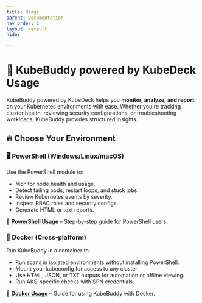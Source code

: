 ```yaml
---
title: Usage
parent: Documentation
nav_order: 2
layout: default
hide:

---
```


# 🚀 KubeBuddy powered by KubeDeck Usage

KubeBuddy powered by KubeDeck helps you **monitor, analyze, and report** on your Kubernetes environments with ease. Whether you're tracking cluster health, reviewing security configurations, or troubleshooting workloads, KubeBuddy provides structured insights.

## 🔥 Choose Your Environment

### 🖥️ PowerShell (Windows/Linux/macOS)

Use the PowerShell module to:
- Monitor node health and usage.
- Detect failing pods, restart loops, and stuck jobs.
- Review Kubernetes events by severity.
- Inspect RBAC roles and security configs.
- Generate HTML or text reports.

📌 **[PowerShell Usage](powershell-usage.md)** – Step-by-step guide for PowerShell users.


### 🐳 Docker (Cross-platform)

Run KubeBuddy in a container to:
- Run scans in isolated environments without installing PowerShell.
- Mount your kubeconfig for access to any cluster.
- Use HTML, JSON, or TXT outputs for automation or offline viewing.
- Run AKS-specific checks with SPN credentials.

📌 **[Docker Usage](docker-usage.md)** – Guide for using KubeBuddy with Docker.
